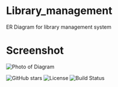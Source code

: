 # Library_management
ER Diagram for library management system
# Screenshot
![Photo of Diagram](https://github.com/user-attachments/assets/5514c2af-a2f2-4f73-8ba4-ea8f771e4d85)

![GitHub stars](https://img.shields.io/github/stars/hussaini021/repo?style=social)
![License](https://img.shields.io/badge/License-MIT-blue)
![Build Status](https://img.shields.io/github/actions/workflow/status/hussaini021/repo/build.yml)  
